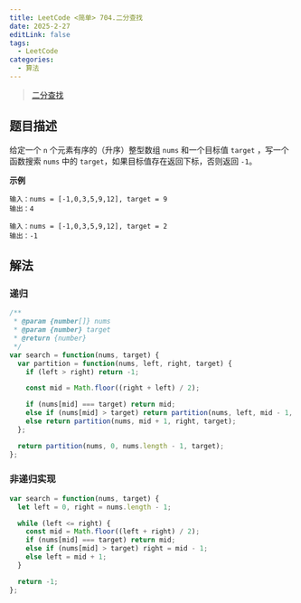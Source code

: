 ```yaml
---
title: LeetCode <简单> 704.二分查找
date: 2025-2-27
editLink: false
tags:
  - LeetCode
categories:
  - 算法
---
```


> [二分查找](https://leetcode.cn/problems/binary-search/description/)

## 题目描述

给定一个 `n` 个元素有序的（升序）整型数组 `nums` 和一个目标值 `target`  ，写一个函数搜索 `nums` 中的 `target`，如果目标值存在返回下标，否则返回 `-1`。

**示例**

```
输入：nums = [-1,0,3,5,9,12], target = 9
输出：4

输入：nums = [-1,0,3,5,9,12], target = 2
输出：-1
```

## 解法

### 递归

```js
/**
 * @param {number[]} nums
 * @param {number} target
 * @return {number}
 */
var search = function(nums, target) {
  var partition = function(nums, left, right, target) {
    if (left > right) return -1;

    const mid = Math.floor((right + left) / 2);

    if (nums[mid] === target) return mid;
    else if (nums[mid] > target) return partition(nums, left, mid - 1, target);
    else return partition(nums, mid + 1, right, target);
  };

  return partition(nums, 0, nums.length - 1, target);
};
```

### 非递归实现

```js
var search = function(nums, target) {
  let left = 0, right = nums.length - 1;

  while (left <= right) {
    const mid = Math.floor((left + right) / 2);
    if (nums[mid] === target) return mid;
    else if (nums[mid] > target) right = mid - 1;
    else left = mid + 1;
  }

  return -1;
};
```
